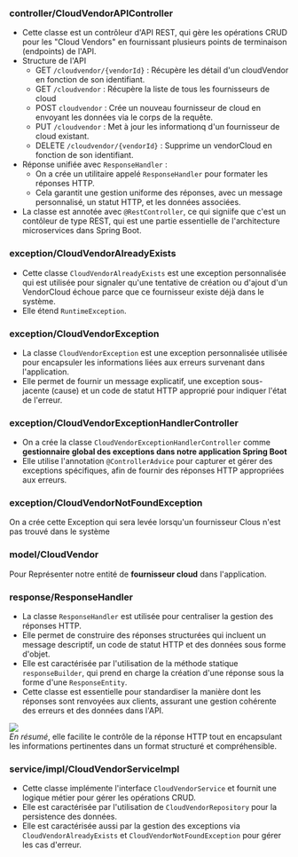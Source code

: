 ### controller/CloudVendorAPIController
- Cette classe est un contrôleur d'API REST, qui gère les opérations CRUD pour les "Cloud Vendors" en fournissant plusieurs points de terminaison (endpoints) de l'API.
- Structure de l'API
  - GET ```/cloudvendor/{vendorId}``` : Récupère les détail d'un cloudVendor en fonction de son identifiant.
  - GET ```/cloudvendor``` : Récupère la liste de tous les fournisseurs de cloud
  - POST ```cloudvendor``` : Crée un nouveau fournisseur de cloud en envoyant les données via le corps de la requête.
  - PUT ```/cloudvendor``` : Met à jour les informationq d'un fournisseur de cloud existant.
  - DELETE ```/cloudvendor/{vendorId}``` : Supprime un vendorCloud en fonction de son identifiant.
- Réponse unifiée avec ```ResponseHandler``` :
  - On a crée un utilitaire appelé ```ResponseHandler``` pour formater les réponses HTTP.
  - Cela garantit une gestion uniforme des réponses, avec un message personnalisé, un statut HTTP, et les données associées.
- La classe est annotée avec ```@RestController```, ce qui signiife que c'est un contôleur de type REST, qui est une partie essentielle de l'architecture microservices dans Spring Boot.

### exception/CloudVendorAlreadyExists
- Cette classe ```CloudVendorAlreadyExists``` est une exception personnalisée qui est utilisée pour signaler qu'une tentative de création ou d'ajout d'un VendorCloud  échoue parce que ce fournisseur existe déjà dans le système.
- Elle étend ```RuntimeException```.

### exception/CloudVendorException
- La classe ```CloudVendorException``` est une exception personnalisée utilisée pour encapsuler les informations liées aux erreurs survenant dans l'application.
- Elle permet de fournir un message explicatif, une exception sous-jacente (cause) et un code de statut HTTP approprié pour indiquer l'état de l'erreur.

### exception/CloudVendorExceptionHandlerController
- On a crée la classe ```CloudVendorExceptionHandlerController```  comme **gestionnaire global des exceptions dans notre application Spring Boot**
- Elle utilise l'annotation ```@ControllerAdvice``` pour capturer et gérer des exceptions spécifiques, afin de fournir des réponses HTTP appropriées aux erreurs.

### exception/CloudVendorNotFoundException
On a crée cette Exception qui sera levée lorsqu'un fournisseur Clous n'est pas trouvé dans le système

### model/CloudVendor
Pour Représenter notre entité de **fournisseur cloud** dans l'application.

### response/ResponseHandler
- La classe ```ResponseHandler``` est utilisée pour centraliser la gestion des réponses HTTP.
- Elle permet de construire des réponses structurées qui incluent un message descriptif, un code de statut HTTP et des données sous forme d'objet.
- Elle est caractérisée par l'utilisation de la méthode statique ```responseBuilder```, qui prend en charge la création d'une réponse sous la forme d'une ```ResponseEntity```.
- Cette classe est essentielle pour standardiser la manière dont les réponses sont renvoyées aux clients, assurant une gestion cohérente des erreurs et des données dans l'API.

<img src="https://github.com/user-attachments/assets/74b58cef-e5c8-4f50-ac74-98545f41eeee"><br>
*En résumé*, elle facilite le contrôle de la réponse HTTP tout en encapsulant les informations pertinentes dans un format structuré et compréhensible.

### service/impl/CloudVendorServiceImpl
- Cette classe implémente l'interface ```CloudVendorService``` et fournit une logique métier pour gérer les opérations CRUD.
- Elle est caractérisée par l'utilisation de ```CloudVendorRepository``` pour la persistence des données.
- Elle est caractérisée aussi par la gestion des exceptions via ```CloudVendorAlreadyExists``` et ```CloudVendorNotFoundException``` pour gérer les cas d'erreur.
